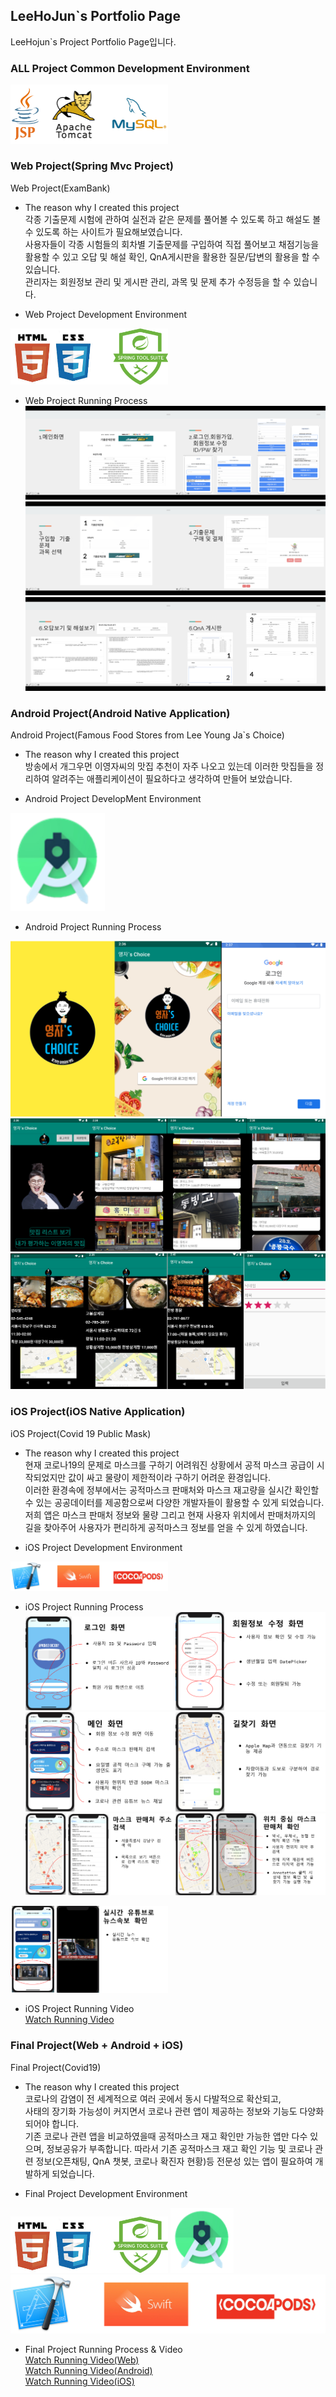 ## LeeHoJun`s Portfolio Page

LeeHojun`s Project Portfolio Page입니다.

### ALL Project Common Development Environment
<img src="./image/ServerAndDb Development environment.png" width="50%" height="50%" background-color="#000000">


### Web Project(Spring Mvc Project)
Web Project(ExamBank)

- The reason why I created this project    
각종 기출문제 시험에 관하여 실전과 같은 문제를 풀어볼 수 있도록 하고 해설도 볼 수 있도록 하는 사이트가 필요해보였습니다.    
사용자들이 각종 시험들의 회차별 기출문제를 구입하여 직접 풀어보고 채점기능을 활용할 수 있고 오답 및 해설 확인, QnA게시판을 활용한 질문/답변의 활용을 할 수 있습니다.    
관리자는 회원정보 관리 및 게시판 관리, 과목 및 문제 추가 수정등을 할 수 있습니다.

- Web Project Development Environment    
<img src="./image/WebProject Development Environment.png" width="50%" height="50%" background-color:white>

- Web Project Running Process<br>
<img src="./image/WebProject/Web Project1.png" width="50%" height="50%" background-color="#000000"><img src="./image/WebProject/Web Project2.png" width="50%" height="50%" background-color="#000000">
<img src="./image/WebProject/Web Project3.png" width="50%" height="50%" background-color="#000000"><img src="./image/WebProject/Web Project4.png" width="50%" height="50%" background-color="#000000">
<img src="./image/WebProject/Web Project5.png" width="50%" height="50%" background-color="#000000"><img src="./image/WebProject/Web Project6.png" width="50%" height="50%" background-color="#000000">

### Android Project(Android Native Application)
Android Project(Famous Food Stores from Lee Young Ja`s Choice)

- The reason why I created this project    
방송에서 개그우먼 이영자씨의 맛집 추천이 자주 나오고 있는데 이러한 맛집들을 정리하여 알려주는 애플리케이션이 필요하다고 생각하여 만들어 보았습니다.

- Android Project DevelopMent Environment    
<img src="./image/AndroidProject Development Environment.png" width="30%" height="30%" background-color="#000000">

- Android Project Running Process    
<img src="./image/AndroidProject/Android Project1.png" width="100%" height="100%" background-color="#000000">
<img src="./image/AndroidProject/Android Project2.png" width="100%" height="100%" background-color="#000000">
<img src="./image/AndroidProject/Android Project3.png" width="100%" height="100%" background-color="#000000">

### iOS Project(iOS Native Application)
iOS Project(Covid 19 Public Mask)

- The reason why I created this project       
현재 코로나19의 문제로 마스크를 구하기 어려워진 상황에서 공적 마스크 공급이 시작되었지만 값이 싸고 물량이 제한적이라 구하기 어려운 환경입니다.    
이러한 환경속에 정부에서는 공적마스크 판매처와 마스크 재고량을 실시간 확인할 수 있는 공공데이터를 제공함으로써 다양한 개발자들이 활용할 수 있게 되었습니다.     
저희 앱은 마스크 판매처 정보와 물량 그리고 현재 사용자 위치에서 판매처까지의 길을 찾아주어 사용자가 편리하게 공적마스크 정보를 얻을 수 있게 하였습니다.   

- iOS Project Development Environment    
<img src="./image/iosPorject Development environment.png" width="50%" height="50%" background-color="#000000">

- iOS Project Running Process     
<img src="./image/IosProject/IosProject(LoginPage).png" width="50%" height="50%"><img src="./image/IosProject/IosProject(UserUpdatePage).png" width="50%" height="50%">
<img src="./image/IosProject/IosProject(MainPage).png" width="50%" height="50%"><img src="./image/IosProject/IosProject(SearchRouteAppleMapPage).png" width="50%" height="50%">
<img src="./image/IosProject/IosProject(SearchAddressPage).png" width="50%" height="50%"><img src="./image/IosProject/IosProject(SearchCurrentLocationPage).png" width="50%" height="50%">
<img src="./image/IosProject/IosProject(WatchYoutubePage).png" width="50%" height="50%">

- iOS Project Running Video    
<a href="https://drive.google.com/file/d/1mJeopBKvb8hjLbhPa_UnmwcdCFyGvIwh/view?usp=sharing">Watch Running Video</a>

### Final Project(Web + Android + iOS)
Final Project(Covid19)

- The reason why I created this project    
코로나의 감염이 전 세계적으로 여러 곳에서 동시 다발적으로 확산되고,    
사태의 장기화 가능성이 커지면서 코로나 관련 앱이 제공하는 정보와 기능도 다양화되어야 합니다.    
기존 코로나 관련 앱을 비교하였을때 공적마스크 재고 확인만 가능한 앱만 다수 있으며, 정보공유가 부족합니다.
따라서 기존 공적마스크 재고 확인 기능 및 코로나 관련 정보(오픈채팅, QnA 챗봇, 코로나 확진자 현황)등 전문성 있는 앱이 필요하여 개발하게 되었습니다.

- Final Project Development Environment    
<img src="./image/WebProject Development Environment.png" width="50%" height="50%">
<img src="./image/AndroidProject Development Environment.png" width="20%" height="20%"><br>
<img src="./image/iosPorject Development environment.png" width="100%" height="50%">

- Final Project Running Process & Video    
<a href="https://drive.google.com/open?id=1WLrp7p_M_miftCXBl3dQeASRd3-7yRXa">Watch Running Video(Web)</a><br>
<a href="https://drive.google.com/open?id=14qlGK0ooWAeg_A4y5xCzdCESXd6siXaV">Watch Running Video(Android)</a><br>
<a href="https://drive.google.com/open?id=1Eh_gw-cLD_acwRiy7SkrWB69HspKBFCp">Watch Running Video(iOS)</a>
